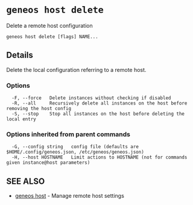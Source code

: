 # `geneos host delete`

Delete a remote host configuration

```text
geneos host delete [flags] NAME...
```

## Details

Delete the local configuration referring to a remote host.

### Options

```text
  -F, --force   Delete instances without checking if disabled
  -R, --all     Recursively delete all instances on the host before removing the host config
  -S, --stop    Stop all instances on the host before deleting the local entry
```

### Options inherited from parent commands

```text
  -G, --config string   config file (defaults are $HOME/.config/geneos.json, /etc/geneos/geneos.json)
  -H, --host HOSTNAME   Limit actions to HOSTNAME (not for commands given instance@host parameters)
```

## SEE ALSO

* [geneos host](geneos_host.md)	 - Manage remote host settings
